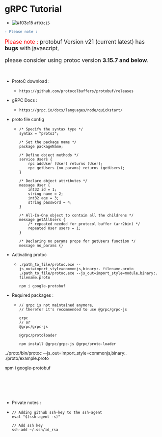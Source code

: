 # gRPC Tutorial

- ![#f03c15](https://via.placeholder.com/15/f03c15/000000?text=+) `#f03c15`

```diff
- Please note :

```
<div style="font-size: 18px;">
<span style="color: red;">Please note :</span> protobuf Version v21 (current latest) has <b>bugs</b> with javascript,

please consider using protoc version <b>3.15.7 and below</b>.

</div>

<br>

- ProtoC download :

  - ```
    https://github.com/protocolbuffers/protobuf/releases
    ```

- gRPC Docs :

  - ```
    https://grpc.io/docs/languages/node/quickstart/
    ```

- proto file config

  - ```
    /* Specify the syntax type */
    syntax = "proto3";

    /* Set the package name */
    package packageName;

    /* Define object methods */
    service Users {
        rpc addUser (User) returns (User);
        rpc getUsers (no_params) returns (getUsers);
    }

    /* Declare object attributes */
    message User {
        int32 id = 1;
        string name = 2;
        int32 age = 3;
        string password = 4;
    }

    /* All-In-One object to contain all the childrens */
    message getAllUsers {
        /* repeated needed for protocol buffer (arr2bin) */
        repeated User users = 1;
    }

    /* Declaring no params props for getUsers function */
    message no_params {}
    ```

- Activating protoc

  - ```
    ./path_to_file/protoc.exe --js_out=import_style=commonjs,binary:. filename.proto
    ./path_to_file/protoc.exe --js_out=import_style=module,binary:. filename.proto

    npm i google-protobuf
    ```

- Required packages :

  - ```
    // grpc is not maintained anymore,
    // therefor it's recommended to use @grpc/grpc-js

    grpc
    // or
    @grpc/grpc-js

    @grpc/protoloader

    npm install @grpc/grpc-js @grpc/proto-loader
    ```

../proto/bin/protoc --js_out=import_style=commonjs,binary:. ./proto/example.proto

npm i google-protobuf

<br>
<br>
<br>
<br>

- Private notes :
- ```
  // Adding github ssh-key to the ssh-agent 
  eval "$(ssh-agent -s)"
  
  // Add ssh key
  ssh-add ~/.ssh/id_rsa
  ```

